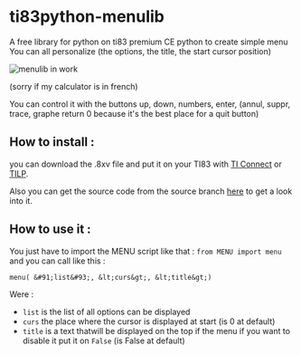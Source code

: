# ti83python-menulib
A free library for python on ti83 premium CE python to create simple menu
You can all personalize (the options, the title, the start cursor position)

![menulib in work](https://i.postimg.cc/CzhNjyrD/Webp-net-gifmaker.gif)

(sorry if my calculator is in french)

You can control it with the buttons up, down, numbers, enter, (annul, suppr, trace, graphe return 0 because it's the best place for a quit button)

## How to install :
you can download the .8xv file and put it on your TI83 with [TI Connect](https://education.ti.com/en/products/computer-software/ti-connect-ce-sw) or [TILP](https://www.ticalc.org/archives/files/fileinfo/374/37481.html).

Also you can get the source code from the source branch [here]() to get a look into it.

## How to use it :
You just have to import the MENU script like that : `from MENU import menu` and you can call like this :

    menu( &#91;list&#93;, &lt;curs&gt;, &lt;title&gt;)
Were :
* `list` is the list of all options can be displayed
* `curs` the place where the cursor is displayed at start (is 0 at default)
* `title` is a text thatwill be displayed on the top if the menu if you want to disable it put it on `False` (is False at default)
